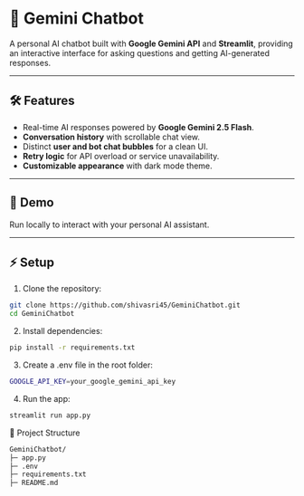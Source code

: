 # 💬 Gemini Chatbot

A personal AI chatbot built with **Google Gemini API** and **Streamlit**, providing an interactive interface for asking questions and getting AI-generated responses.  

---

## 🛠 Features

- Real-time AI responses powered by **Google Gemini 2.5 Flash**.  
- **Conversation history** with scrollable chat view.  
- Distinct **user and bot chat bubbles** for a clean UI.  
- **Retry logic** for API overload or service unavailability.  
- **Customizable appearance** with dark mode theme.  

---

## 🚀 Demo

Run locally to interact with your personal AI assistant.  

---

## ⚡ Setup

1. Clone the repository:

```bash
git clone https://github.com/shivasri45/GeminiChatbot.git
cd GeminiChatbot
```
2. Install dependencies:
```bash
pip install -r requirements.txt
```
3. Create a .env file in the root folder:
```bash
GOOGLE_API_KEY=your_google_gemini_api_key
```
4. Run the app:
```bash
streamlit run app.py
```

📝 Project Structure
```bash
GeminiChatbot/
├─ app.py                 
├─ .env                    
├─ requirements.txt        
├─ README.md               
```

